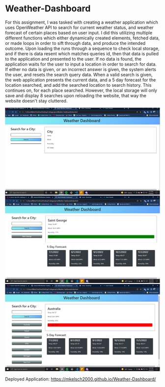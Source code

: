 # Weather-Dashboard

For this assignment, I was tasked with creating a weather application which uses OpenWeather API to search for current weather status, and weather forecast of certain places based on user input. I did this utilizing multiple different functions which either dynamically created elements, fetched data, or made loops in order to sift through data, and produce the intended outcome. Upon loading the runs through a sequence to check local storage, and if there is data resent which matches queries id, then that data is pulled to the application and presented to the user. If no data is found, the application waits for the user to input a location in order to search for data. If either no data is given, or an incorrect answer is given, the system alerts the user, and resets the search query data. When a valid search is given, the web application presents the current data, and a 5 day forecast for the location searched, and add the searched location to search history. This continues on, for each place searched. However, the local storage will only save and display 8 searches upon reloading the website, that way the website doesn't stay cluttered.

![Screenshot #1](https://github.com/mkelsch2000/Weather-Dashboard/blob/main/assets/images/snip-1.PNG)
![Screenshot #2](https://github.com/mkelsch2000/Weather-Dashboard/blob/main/assets/images/snip-2.PNG)
![Screenshot #3](https://github.com/mkelsch2000/Weather-Dashboard/blob/main/assets/images/snip-3.PNG)

Deployed Application: https://mkelsch2000.github.io/Weather-Dashboard/